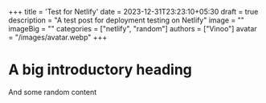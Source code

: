+++
title = 'Test for Netlify'
date = 2023-12-31T23:23:10+05:30
draft = true
description = "A test post for deployment testing on Netlify"
image = ""
imageBig = ""
categories = ["netlify", "random"]
authors = ["Vinoo"]
avatar = "/images/avatar.webp"
+++

# A big introductory heading

And some random content